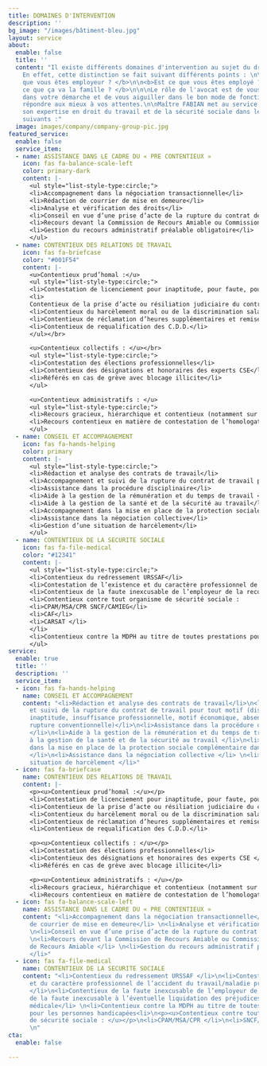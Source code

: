```yaml
---
title: DOMAINES D'INTERVENTION
description: ''
bg_image: "/images/bâtiment-bleu.jpg"
layout: service
about:
  enable: false
  title: ''
  content: "Il existe différents domaines d'intervention au sujet du droit du travail.
    En effet, cette distinction se fait suivant différents points : \n\n\n<b>Est ce
    que vous êtes employeur ? </b>\n\n<b>Est ce que vous êtes employé ? </b>\n\n<b>Est
    ce que ça va la famille ? </b>\n\n\nLe rôle de l'avocat est de vous accompagner
    dans votre démarche et de vous aiguiller dans le bon mode de fonctionnement pour
    répondre aux mieux à vos attentes.\n\nMaître FABIAN met au service de ses clients
    son expertise en droit du travail et de la sécurité sociale dans les domaines
    suivants :"
  image: images/company/company-group-pic.jpg
featured_service:
  enable: false
  service_item:
  - name: ASSISTANCE DANS LE CADRE DU « PRE CONTENTIEUX »
    icon: fas fa-balance-scale-left
    color: primary-dark
    content: |-
      <ul style="list-style-type:circle;">
      <li>Accompagnement dans la négociation transactionnelle</li>
      <li>Rédaction de courrier de mise en demeure</li>
      <li>Analyse et vérification des droits</li>
      <li>Conseil en vue d’une prise d’acte de la rupture du contrat de travail</li>
      <li>Recours devant la Commission de Recours Amiable ou Commission Médicale de Recours Amiable</li>
      <li>Gestion du recours administratif préalable obligatoire</li>
      </ul>
  - name: CONTENTIEUX DES RELATIONS DE TRAVAIL
    icon: fas fa-briefcase
    color: "#001F54"
    content: |-
      <u>Contentieux prud’homal :</u>
      <ul style="list-style-type:circle;">
      <li>Contestation de licenciement pour inaptitude, pour faute, pour insuffisance professionnelle, pour motif économique</li>
      <li>
      Contentieux de la prise d’acte ou résiliation judiciaire du contrat de travail</li>
      <li>Contentieux du harcèlement moral ou de la discrimination salariale / syndicale</li>
      <li>Contentieux de réclamation d’heures supplémentaires et remise en cause de forfait jours</li>
      <li>Contentieux de requalification des C.D.D.</li>
      </ul></br>

      <u>Contentieux collectifs : </u></br>
      <ul style="list-style-type:circle;">
      <li>Contestation des élections professionnelles</li>
      <li>Contentieux des désignations et honoraires des experts CSE</li>
      <li>Référés en cas de grève avec blocage illicite</li>
      </ul>

      <u>Contentieux administratifs : </u>
      <ul style="list-style-type:circle;">
      <li>Recours gracieux, hiérarchique et contentieux (notamment sur les procédures de licenciement de représentants du personnel)</li>
      <li>Recours contentieux en matière de contestation de l’homologation/validation d’un PSE</li>
      </ul>
  - name: CONSEIL ET ACCOMPAGNEMENT
    icon: fas fa-hands-helping
    color: primary
    content: |-
      <ul style="list-style-type:circle;">
      <li>Rédaction et analyse des contrats de travail</li>
      <li>Accompagnement et suivi de la rupture du contrat de travail pour tout motif (disciplinaire, inaptitude, insuffisance professionnelle, motif économique, absence prolongée, rupture conventionnelle) </li>
      <li>Assistance dans la procédure disciplinaire</li>
      <li>Aide à la gestion de la rémunération et du temps de travail </li>
      <li>Aide à la gestion de la santé et de la sécurité au travail</li>
      <li>Accompagnement dans la mise en place de la protection sociale complémentaire dans l’entreprise</li>
      <li>Assistance dans la négociation collective</li>
      <li>Gestion d’une situation de harcèlement</li>
      </ul>
  - name: CONTENTIEUX DE LA SECURITE SOCIALE
    icon: fas fa-file-medical
    color: "#12341"
    content: |-
      <ul style="list-style-type:circle;">
      <li>Contentieux du redressement URSSAF</li>
      <li>Contestation de l’existence et du caractère professionnel de l’accident du travail/maladie professionnelle</li>
      <li>Contentieux de la faute inexcusable de l’employeur de la reconnaissance de la faute inexcusable à l’éventuelle liquidation des préjudices après expertise médicale</li>
      <li>Contentieux contre tout organisme de sécurité sociale :
      <li>CPAM/MSA/CPR SNCF/CAMIEG</li>
      <li>CAF</li>
      <li>CARSAT </li>
      </li>
      <li>Contentieux contre la MDPH au titre de toutes prestations pour les personnes handicapées</li>
      </ul>
service:
  enable: true
  title: ''
  description: ''
  service_item:
  - icon: fas fa-hands-helping
    name: CONSEIL ET ACCOMPAGNEMENT
    content: "<li>Rédaction et analyse des contrats de travail</li>\n<li>Accompagnement
      et suivi de la rupture du contrat de travail pour tout motif (disciplinaire,
      inaptitude, insuffisance professionnelle, motif économique, absence prolongée,
      rupture conventionnelle)</li>\n<li>Assistance dans la procédure disciplinaire
      </li>\n<li>Aide à la gestion de la rémunération et du temps de travail </li>\n<li>Aide
      à la gestion de la santé et de la sécurité au travail </li>\n<li>Accompagnement
      dans la mise en place de la protection sociale complémentaire dans l’entreprise
      </li>\n<li>Assistance dans la négociation collective </li> \n<li>Gestion d’une
      situation de harcèlement </li>"
  - icon: fas fa-briefcase
    name: CONTENTIEUX DES RELATIONS DE TRAVAIL
    content: |-
      <p><u>Contentieux prud’homal :</u></p>
      <li>Contestation de licenciement pour inaptitude, pour faute, pour insuffisance professionnelle, pour motif économique </li>
      <li>Contentieux de la prise d’acte ou résiliation judiciaire du contrat de travail</li>
      <li>Contentieux du harcèlement moral ou de la discrimination salariale / syndicale</li>
      <li>Contentieux de réclamation d’heures supplémentaires et remise en cause de forfait jours </li>
      <li>Contentieux de requalification des C.D.D.</li>

      <p><u>Contentieux collectifs : </u></p>
      <li>Contestation des élections professionnelles</li>
      <li>Contentieux des désignations et honoraires des experts CSE </li>
      <li>Référés en cas de grève avec blocage illicite</li>

      <p><u>Contentieux administratifs : </u></p>
      <li>Recours gracieux, hiérarchique et contentieux (notamment sur les procédures de licenciement de représentants du personnel) </li>
      <li>Recours contentieux en matière de contestation de l’homologation/validation d’un PSE</li>
  - icon: fas fa-balance-scale-left
    name: ASSISTANCE DANS LE CADRE DU « PRE CONTENTIEUX »
    content: "<li>Accompagnement dans la négociation transactionnelle</li> <li>Rédaction
      de courrier de mise en demeure</li> \n<li>Analyse et vérification des droits</li>
      \n<li>Conseil en vue d’une prise d’acte de la rupture du contrat de travail</li>
      \n<li>Recours devant la Commission de Recours Amiable ou Commission Médicale
      de Recours Amiable </li> \n<li>Gestion du recours administratif préalable obligatoire
      </li>"
  - icon: fas fa-file-medical
    name: CONTENTIEUX DE LA SECURITE SOCIALE
    content: "<li>Contentieux du redressement URSSAF </li>\n<li>Contestation de l’existence
      et du caractère professionnel de l’accident du travail/maladie professionnelle
      </li>\n<li>Contentieux de la faute inexcusable de l’employeur de la reconnaissance
      de la faute inexcusable à l’éventuelle liquidation des préjudices après expertise
      médicale</li> \n<li>Contentieux contre la MDPH au titre de toutes prestations
      pour les personnes handicapées<li>\n<p><u>Contentieux contre tout organisme
      de sécurité sociale : </u></p>\n<li>CPAM/MSA/CPR </li>\n<li>SNCF/CAMIEG</li>\n<li>CAF</li>\n<li>CARSAT</li>
      \n"
cta:
  enable: false

---
```

